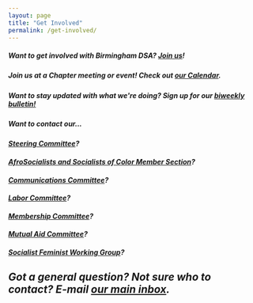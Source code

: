 ```yaml
---
layout: page
title: "Get Involved"
permalink: /get-involved/
---
```


<p><h5>Want to get involved with Birmingham DSA? <a href="https://act.dsausa.org/donate/membership">Join us</a>!

<p><h5>Join us at a Chapter meeting or event! Check out <a href="https://bhamdsa.org/calendar/">our Calendar</a>.

<p><h5>Want to stay updated with what we're doing? Sign up for our <a href="https://actionnetwork.org/forms/birmingham-dsa-biweekly-bulletin-subscription-form">biweekly bulletin!</a>

<h5><p>Want to contact our...</h5>

<h5><b><p><a href="mailto:steering@bhamdsa.org?subject=Question for Steering Committee">Steering Committee</a>?

<h5><b><p><a href="mailto:afrosoc@bhamdsa.org?subject=Question for AFROSOC">AfroSocialists and Socialists of Color Member Section</a>?

<h5><b><p><a href="mailto:info@bhamdsa.org?subject=Question for Comms Committee">Communications Committee</a>?

<h5><b><p><a href="mailto:info@bhamdsa.org?subject=Question for Labor Committee">Labor Committee</a>?

<h5><b><p><a href="mailto:info@bhamdsa.org?subject=Question for Membership Committee">Membership Committee</a>?

<h5><b><p><a href="mailto:mutualaid@bhamdsa.org?subject=Question for Mutual Aid Committee">Mutual Aid Committee</a>?

<h5><b><p><a href="mailto:socfem@bhamdsa.org?subject=Question for Socialist Feminist Working Group">Socialist Feminist Working Group</a>?

<h2><b><p>Got a general question? Not sure who to contact? E-mail <a href="mailto:info@bhamdsa.org?subject=General Question">our main inbox</a>.</h5>

